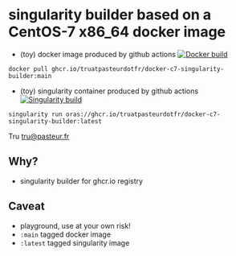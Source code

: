 # singularity builder based on a CentOS-7 x86_64 docker image

- (toy) docker image produced by github actions
[![Docker build](https://github.com/truatpasteurdotfr/docker-c7-singularity-builder/actions/workflows/docker-publish.yml/badge.svg)](https://github.com/truatpasteurdotfr/docker-c7-singularity-builder/actions/workflows/docker-publish.yml)
```
docker pull ghcr.io/truatpasteurdotfr/docker-c7-singularity-builder:main
```
- (toy) singularity container produced by github actions
[![Singularity build](https://github.com/truatpasteurdotfr/docker-c7-singularity-builder/actions/workflows/singularity-publish.yml/badge.svg)](https://github.com/truatpasteurdotfr/docker-c7-singularity-builder/actions/workflows/singularity-publish.yml)
```
singularity run oras://ghcr.io/truatpasteurdotfr/docker-c7-singularity-builder:latest
```

Tru <tru@pasteur.fr>

## Why?
- singularity builder for ghcr.io registry

## Caveat
- playground, use at your own risk!
- `:main` tagged docker image
- `:latest` tagged singularity image

